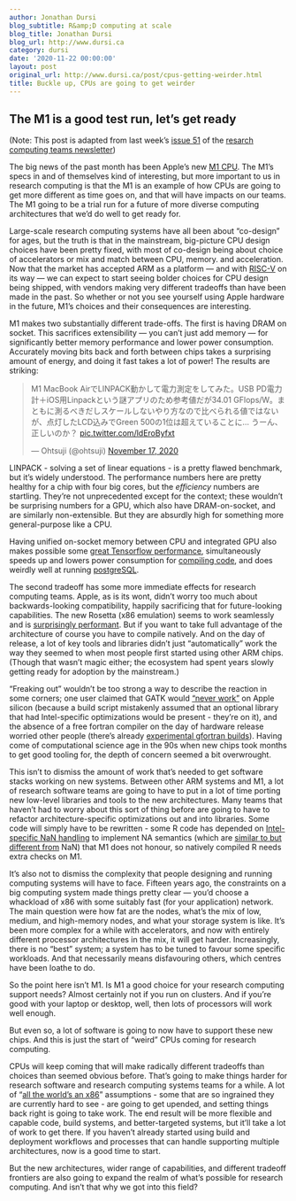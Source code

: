 ```yaml
---
author: Jonathan Dursi
blog_subtitle: R&amp;D computing at scale
blog_title: Jonathan Dursi
blog_url: http://www.dursi.ca
category: dursi
date: '2020-11-22 00:00:00'
layout: post
original_url: http://www.dursi.ca/post/cpus-getting-weirder.html
title: Buckle up, CPUs are going to get weirder
---
```


<h2 id="the-m1-is-a-good-test-run-lets-get-ready">The M1 is a good test run, let’s get ready</h2>

<p>(Note: This post is adapted from last week’s <a href="https://newsletter.researchcomputingteams.org/archive/5246c80f-2211-470c-94cb-d25496e8d5e8">issue 51</a> 
of the <a href="https://www.researchcomputingteams.org">resarch computing teams newsletter</a>)</p>

<p>The big news of the past month has been Apple’s new <a href="https://www.anandtech.com/show/16252/mac-mini-apple-m1-tested/7">M1
CPU</a>.
The M1’s specs in and of themselves kind of interesting, but more
important to us in research computing is that the M1 is an example
of how CPUs are going to get more different as time goes on, and
that will have impacts on our teams.  The M1 going to be a trial run for
a future of more diverse computing architectures that we’d do well
to get ready for.</p>

<p>Large-scale research computing systems have all been about “co-design”
for ages, but the truth is that in the mainstream, big-picture CPU
design choices have been pretty fixed, with most of co-design
being about choice of accelerators or mix and match between CPU,
memory. and acceleration.  Now that the market has accepted ARM as
a platform — and with <a href="https://riscv.org">RISC-V</a> on its way — we
can expect to start seeing bolder choices for CPU design being
shipped, with vendors making very different tradeoffs than have
been made in the past.  So whether or not you see yourself using
Apple hardware in the future, M1’s choices and their consequences
are interesting.</p>

<p>M1 makes two substantially different trade-offs.  The first is
having DRAM on socket.  This sacrifices extensibility — you can’t
just add memory — for significantly better memory performance and
lower power consumption.  Accurately moving bits back and forth
between chips takes a surprising amount of energy, and doing it
fast takes a lot of power!   The results are striking:</p>

<blockquote class="twitter-tweet"><p dir="ltr" lang="ja">M1 MacBook AirでLINPACK動かして電力測定をしてみた。USB PD電力計＋iOS用Linpackという謎アプリのため参考値だが34.01 GFlops/W。まともに測るべきだしスケールしないやり方なので比べられる値ではないが、点灯したLCD込みでGreen 500の1位は超えていることに… うーん、正しいのか？ <a href="https://t.co/ldEroByfxt">pic.twitter.com/ldEroByfxt</a></p>&mdash; Ohtsuji (@ohtsuji) <a href="https://twitter.com/ohtsuji/status/1328768907461623808?ref_src=twsrc%5Etfw">November 17, 2020</a></blockquote>


<p>LINPACK - solving a set of linear equations - is a pretty flawed
benchmark, but it’s widely understood.  The performance numbers
here are pretty healthy for a chip with four big cores, but the
<em>efficiency</em> numbers are startling.  They’re not unprecedented
except for the context; these wouldn’t be surprising numbers for a
GPU, which also have DRAM-on-socket, and are similarly non-extensible.
But they are absurdly high for something more general-purpose like
a CPU.</p>

<p>Having unified on-socket memory between CPU and integrated GPU also
makes possible some <a href="https://blog.tensorflow.org/2020/11/accelerating-tensorflow-performance-on-mac.html">great Tensorflow
performance</a>,
simultaneously speeds up and lowers power consumption for <a href="https://www.macrumors.com/2020/11/17/apple-silicon-m1-compiles-code-as-fast-as-mac-pro/">compiling
code</a>,
and does weirdly well at running
<a href="https://info.crunchydata.com/blog/postgresql-benchmarks-apple-arm-m1-macbook-pro-2020">postgreSQL</a>.</p>

<p>The second tradeoff has some more immediate effects for research
computing teams. Apple, as is its wont, didn’t worry too much about
backwards-looking compatibility, happily sacrificing that for
future-looking capabilities.  The new Rosetta (x86 emulation) seems
to work seamlessly and is <a href="https://twitter.com/pmelsted/status/1329934691944816640">surprisingly
performant</a>.  But
if you want to take full advantage of the architecture of course
you have to compile natively.  And on the day of release, a lot of
key tools and libraries didn’t just “automatically” work the way
they seemed to when most people first started using other ARM chips.
(Though that wasn’t magic either; the ecosystem had spent years
slowly getting ready for adoption by the mainstream.)</p>

<p>“Freaking out” wouldn’t be too strong a way to describe
the reaction in some corners; one user claimed that GATK would
<a href="https://twitter.com/biocrusoe/status/1328704001039339521">“never
work”</a> on
Apple silicon (because a build script mistakenly assumed that an
optional library that had Intel-specific optimizations would be
present - they’re on it), and the absence of a free fortran compiler
on the day of hardware release worried other people (there’s already
<a href="https://github.com/fxcoudert/gfortran-for-macOS/releases/tag/11-arm-alpha1">experimental gfortran
builds</a>).
Having come of computational science age in the 90s when new chips
took months to get good tooling for, the depth of concern seemed a
bit overwrought.</p>

<p>This isn’t to dismiss the amount of work that’s needed to get
software stacks working on new systems.  Between other ARM systems
and M1, a lot of research software teams are going to have to put
in a lot of time porting new low-level libraries and tools to the
new architectures.  Many teams that haven’t had to worry about this
sort of thing before are going to have to refactor architecture-specific
optimizations out and into libraries.  Some code will simply have
to be rewritten - some R code has depended on <a href="https://developer.r-project.org/Blog/public/2020/11/02/will-r-work-on-apple-silicon/">Intel-specific NaN
handling</a>
to implement NA semantics (which are <a href="https://blog.revolutionanalytics.com/2016/07/understanding-na-in-r.html">similar to but different
from</a>
NaN) that M1 does not honour, so natively compiled R needs extra
checks on M1.</p>

<p>It’s also not to dismiss the complexity that people designing and
running computing systems will have to face.  Fifteen years ago,
the constraints on a big computing system made things pretty clear — 
you’d choose a whackload of x86 with some suitably fast (for your application)
network. The main question were how fat are the nodes, what’s
the mix of low, medium, and high-memory nodes, and what your storage
system is like.  It’s been more
complex for a while with accelerators, and now with entirely different
processor architectures in the mix, it will get harder.  Increasingly,
there is no “best” system; a system has to be tuned to favour some
specific workloads.  And that necessarily means disfavouring others,
which centres have been loathe to do.</p>

<p>So the point here isn’t M1.  Is M1 a good choice for your research
computing support needs?  Almost certainly not if you run on clusters.
And if you’re good with your laptop or desktop, well, then lots of
processors will work well enough.</p>

<p>But even so, a lot of software is going to now have to support these
new chips. And this is just the start of “weird” CPUs 
coming for research computing.</p>

<p>CPUs will keep coming that will make radically different tradeoffs
than choices than seemed obvious before.  That’s going to make
things harder for research software and research computing systems
teams for a while.  A lot of “<a href="https://encyclopedia2.thefreedictionary.com/vaxocentrism">all the world’s an
x86</a>”
assumptions - some that are so ingrained they are currently hard
to see - are going to get upended, and setting things back right
is going to take work.  The end result will be more flexible and
capable code, build systems, and better-targeted systems, but it’ll
take a lot of work to get there.   If you haven’t already started
using build and deployment workflows and processes that can handle
supporting multiple architectures, now is a good time to start.</p>

<p>But the new architectures, wider range of capabilities, and different
tradeoff frontiers are also going to expand the realm of what’s
possible for research computing.  And isn’t that why we got into
this field?</p>